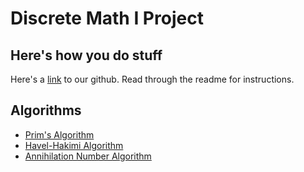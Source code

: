 # Discrete Math I Project
## Here's how you do stuff
Here's a [link][1] to our github. Read through the readme for instructions.

## Algorithms
* [Prim's Algorithm][2]
* [Havel-Hakimi Algorithm][3]
* [Annihilation Number Algorithm][4]


[1]: https://github.com/doyougnu/Discrete_Math_Project_1
[2]: https://en.wikipedia.org/wiki/Prim's_algorithm
[3]: https://en.wikipedia.org/wiki/Havel%E2%80%93Hakimi_algorithm
[4]: http://www.sciencedirect.com/science/article/pii/S0012365X13004792
